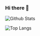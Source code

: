
### Hi there 👋

![Github Stats](https://github-readme-stats.vercel.app/api?username=edocevol&count_private=true&show_icons=true&theme=vue)

![Top Langs](https://github-readme-stats.vercel.app/api/top-langs/?username=edocevol&theme=vue)

